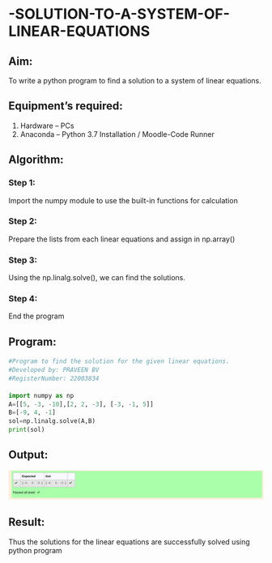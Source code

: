 # -SOLUTION-TO-A-SYSTEM-OF-LINEAR-EQUATIONS
## Aim:
To write a python program to find a solution to a system of linear equations.
## Equipment’s required:
1. 	Hardware – PCs
2. 	Anaconda – Python 3.7 Installation / Moodle-Code Runner
## Algorithm:
### Step 1: 
Import the numpy module to use the built-in functions for calculation
### Step 2: 
Prepare the lists from each linear equations and assign in np.array()
### Step 3: 
Using the np.linalg.solve(), we can find the solutions.
### Step 4: 
End the program
## Program:
```python
#Program to find the solution for the given linear equations.
#Developed by: PRAVEEN BV
#RegisterNumber: 22003834

import numpy as np
A=[[5, -3, -10],[2, 2, -3], [-3, -1, 5]]
B=[-9, 4, -1]
sol=np.linalg.solve(A,B)
print(sol)
```

## Output:
![output](exp1.png)

## Result: 
Thus the solutions for the linear equations are successfully solved using python program


